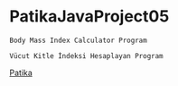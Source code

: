 # PatikaJavaProject05
```
Body Mass Index Calculator Program
```

```
Vücut Kitle İndeksi Hesaplayan Program
```
[Patika](https://www.patika.dev)

